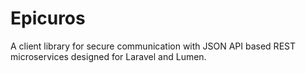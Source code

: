 # Epicuros
A client library for secure communication with JSON API based REST microservices designed for Laravel and Lumen.
